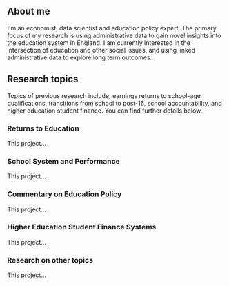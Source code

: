## About me

I'm an economist, data scientist and education policy expert. The primary focus of my research is using administrative data to gain novel insights into the education system in England. I am currently interested in the intersection of education and other social issues, and using linked administrative data to explore long term outcomes.

## Research topics

Topics of previous research include; earnings returns to school-age qualifications, transitions from school to post-16, school accountability, and higher education student finance. You can find further details below.

<div class="card">
  <h3>Returns to Education</h3>
  <p>This project...</p>
  <a href="https://l-hodge.github.io/personal-site/returns-to-education"><span class="card-link-spanner"></span></a>
</div>

<div class="card">
  <h3>School System and Performance</h3>
  <p>This project...</p>
  <a href="https://l-hodge.github.io/personal-site/school-system-and-performance"><span class="card-link-spanner"></span></a>
</div>

<div class="card">
  <h3>Commentary on Education Policy</h3>
  <p>This project...</p>
  <a href="https://l-hodge.github.io/personal-site/commentary"><span class="card-link-spanner"></span></a>
</div>

<div class="card">
  <h3>Higher Education Student Finance Systems</h3>
  <p>This project...</p>
  <a href="https://l-hodge.github.io/personal-site/student-loans"><span class="card-link-spanner"></span></a>
</div>

<div class="card">
  <h3>Research on other topics</h3>
  <p>This project...</p>
  <a href="https://l-hodge.github.io/personal-site/other-research"><span class="card-link-spanner"></span></a>
</div>
